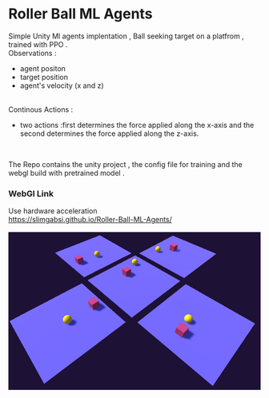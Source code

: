 # Roller Ball ML Agents

Simple Unity Ml agents implentation , Ball seeking target on a platfrom , trained with PPO .
<br/>
Observations :
* agent positon
* target position
* agent's velocity (x and z) 
<br/>
Continous Actions :
<br/>

* two actions :first determines the force applied along the x-axis and the second determines the force applied along the z-axis.
</br>

The Repo contains the unity project , the config file for training and the webgl build with pretrained model .


### WebGl Link 
Use hardware acceleration
<br/>
https://slimgabsi.github.io/Roller-Ball-ML-Agents/
<br/>
<br/>
![picture](/screenShot.png)
